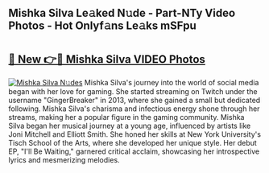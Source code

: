 ## Mishka Silva Le𝚊ked N𝚞de - Part-NTy Video Photos - Hot Onlyf𝚊ns Le𝚊ks mSFpu

# <h2><a href="http://ab18353.deff.icu/?id=Mishka+Silva">🔗 New 👉🔴 Mishka Silva VIDEO Photos</a></h2>

[![Mishka Silva N𝚞des](https://i.imgur.com/rIISA9y.gif)](http://ab18353.deff.icu/?id=Mishka+Silva)
Mishka Silva's journey into the world of social media began with her love for gaming. She started streaming on Twitch under the username "GingerBreaker" in 2013, where she gained a small but dedicated following. Mishka Silva's charisma and infectious energy shone through her streams, making her a popular figure in the gaming community. Mishka Silva began her musical journey at a young age, influenced by artists like Joni Mitchell and Elliott Smith. She honed her skills at New York University's Tisch School of the Arts, where she developed her unique style. Her debut EP, "I'll Be Waiting," garnered critical acclaim, showcasing her introspective lyrics and mesmerizing melodies.
